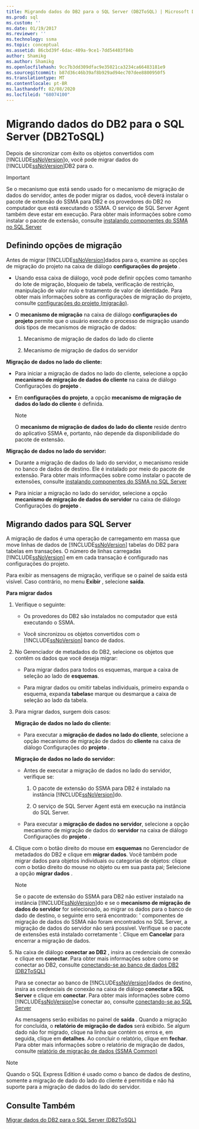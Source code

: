 ```yaml
---
title: Migrando dados do DB2 para o SQL Server (DB2ToSQL) | Microsoft Docs
ms.prod: sql
ms.custom: ''
ms.date: 01/19/2017
ms.reviewer: ''
ms.technology: ssma
ms.topic: conceptual
ms.assetid: 86cbd39f-6dac-409a-9ce1-7dd54403f84b
author: Shamikg
ms.author: Shamikg
ms.openlocfilehash: 9cc7b3dd309dfac9e35021ca3234ca66483181e9
ms.sourcegitcommit: b87d36c46b39af8b929ad94ec707dee8800950f5
ms.translationtype: MT
ms.contentlocale: pt-BR
ms.lasthandoff: 02/08/2020
ms.locfileid: "68074100"
---
```

# <a name="migrating-db2-data-into-sql-server-db2tosql"></a>Migrando dados do DB2 para o SQL Server (DB2ToSQL)
Depois de sincronizar com êxito os objetos convertidos com [!INCLUDE[ssNoVersion](../../includes/ssnoversion-md.md)]o, você pode migrar dados do [!INCLUDE[ssNoVersion](../../includes/ssnoversion-md.md)]DB2 para o.  
  
> [!IMPORTANT]  
> Se o mecanismo que está sendo usado for o mecanismo de migração de dados do servidor, antes de poder migrar os dados, você deverá instalar o pacote de extensão do SSMA para DB2 e os provedores do DB2 no computador que está executando o SSMA. O serviço de SQL Server Agent também deve estar em execução. Para obter mais informações sobre como instalar o pacote de extensão, consulte [instalando componentes do SSMA no SQL Server](https://msdn.microsoft.com/cf2b724b-4ca7-470a-8dd7-fa95b1e060a4)  
  
## <a name="setting-migration-options"></a>Definindo opções de migração  
Antes de migrar [!INCLUDE[ssNoVersion](../../includes/ssnoversion-md.md)]dados para o, examine as opções de migração do projeto na caixa de diálogo **configurações do projeto** .  
  
-   Usando essa caixa de diálogo, você pode definir opções como tamanho do lote de migração, bloqueio de tabela, verificação de restrição, manipulação de valor nulo e tratamento de valor de identidade. Para obter mais informações sobre as configurações de migração do projeto, consulte [configurações do projeto (migração)](https://msdn.microsoft.com/48aaa8e6-a9cb-487d-9ba5-fc3f1c4786ae).  
  
-   O **mecanismo de migração** na caixa de diálogo **configurações do projeto** permite que o usuário execute o processo de migração usando dois tipos de mecanismos de migração de dados:  
  
    1.  Mecanismo de migração de dados do lado do cliente  
  
    2.  Mecanismo de migração de dados do servidor  
  
**Migração de dados no lado do cliente:**  
  
-   Para iniciar a migração de dados no lado do cliente, selecione a opção **mecanismo de migração de dados do cliente** na caixa de diálogo Configurações do **projeto** .  
  
-   Em **configurações do projeto**, a opção **mecanismo de migração de dados do lado do cliente** é definida.  
  
    > [!NOTE]  
    > O **mecanismo de migração de dados do lado do cliente** reside dentro do aplicativo SSMA e, portanto, não depende da disponibilidade do pacote de extensão.  
  
**Migração de dados no lado do servidor:**  
  
-   Durante a migração de dados do lado do servidor, o mecanismo reside no banco de dados de destino. Ele é instalado por meio do pacote de extensão. Para obter mais informações sobre como instalar o pacote de extensões, consulte [instalando componentes do SSMA no SQL Server](https://msdn.microsoft.com/cf2b724b-4ca7-470a-8dd7-fa95b1e060a4)  
  
-   Para iniciar a migração no lado do servidor, selecione a opção **mecanismo de migração de dados do servidor** na caixa de diálogo Configurações do **projeto** .  
  
## <a name="migrating-data-to-sql-server"></a>Migrando dados para SQL Server  
A migração de dados é uma operação de carregamento em massa que move linhas de dados de [!INCLUDE[ssNoVersion](../../includes/ssnoversion-md.md)] tabelas do DB2 para tabelas em transações. O número de linhas carregadas [!INCLUDE[ssNoVersion](../../includes/ssnoversion-md.md)] em em cada transação é configurado nas configurações do projeto.  
  
Para exibir as mensagens de migração, verifique se o painel de saída está visível. Caso contrário, no menu **Exibir** , selecione **saída**.  
  
**Para migrar dados**  
  
1.  Verifique o seguinte:  
  
    -   Os provedores do DB2 são instalados no computador que está executando o SSMA.  
  
    -   Você sincronizou os objetos convertidos com o [!INCLUDE[ssNoVersion](../../includes/ssnoversion-md.md)] banco de dados.  
  
2.  No Gerenciador de metadados do DB2, selecione os objetos que contêm os dados que você deseja migrar:  
  
    -   Para migrar dados para todos os esquemas, marque a caixa de seleção ao lado de **esquemas**.  
  
    -   Para migrar dados ou omitir tabelas individuais, primeiro expanda o esquema, expanda **tabelas**e marque ou desmarque a caixa de seleção ao lado da tabela.  
  
3.  Para migrar dados, surgem dois casos:  
  
    **Migração de dados no lado do cliente:**  
  
    -   Para executar a **migração de dados no lado do cliente**, selecione a opção mecanismo de migração de dados do **cliente** na caixa de diálogo Configurações do **projeto** .  
  
    **Migração de dados no lado do servidor:**  
  
    -   Antes de executar a migração de dados no lado do servidor, verifique se:  
  
        1.  O pacote de extensão do SSMA para DB2 é instalado na instância [!INCLUDE[ssNoVersion](../../includes/ssnoversion-md.md)]do.  
  
        2.  O serviço de SQL Server Agent está em execução na instância do SQL Server.  
  
    -   Para executar a **migração de dados no servidor**, selecione a opção mecanismo de migração de dados do **servidor** na caixa de diálogo Configurações do **projeto** .  
  
4.  Clique com o botão direito do mouse em **esquemas** no Gerenciador de metadados do DB2 e clique em **migrar dados**. Você também pode migrar dados para objetos individuais ou categorias de objetos: clique com o botão direito do mouse no objeto ou em sua pasta pai; Selecione a opção **migrar dados** .  
  
    > [!NOTE]  
    > Se o pacote de extensão do SSMA para DB2 não estiver instalado na instância [!INCLUDE[ssNoVersion](../../includes/ssnoversion-md.md)]do e se o **mecanismo de migração de dados do servidor** for selecionado, ao migrar os dados para o banco de dado de destino, o seguinte erro será encontrado: ' componentes de migração de dados do SSMA não foram encontrados no SQL Server, a migração de dados do servidor não será possível. Verifique se o pacote de extensões está instalado corretamente '. Clique em **Cancelar** para encerrar a migração de dados.  
  
5.  Na caixa de diálogo **conectar ao DB2** , insira as credenciais de conexão e clique em **conectar**. Para obter mais informações sobre como se conectar ao DB2, consulte [conectando-se ao banco de dados DB2 &#40;DB2ToSQL&#41;](../../ssma/db2/connecting-to-db2-database-db2tosql.md)  
  
    Para se conectar ao banco de [!INCLUDE[ssNoVersion](../../includes/ssnoversion-md.md)]dados de destino, insira as credenciais de conexão na caixa de diálogo **conectar a SQL Server** e clique em **conectar**. Para obter mais informações sobre como [!INCLUDE[ssNoVersion](../../includes/ssnoversion-md.md)]se conectar ao, consulte [conectando-se ao SQL Server](https://msdn.microsoft.com/b59803cb-3cc6-41cc-8553-faf90851410e)  
  
    As mensagens serão exibidas no painel de **saída** . Quando a migração for concluída, o **relatório de migração de dados** será exibido. Se algum dado não for migrado, clique na linha que contém os erros e, em seguida, clique em **detalhes**. Ao concluir o relatório, clique em **fechar**. Para obter mais informações sobre o relatório de migração de dados, consulte [relatório de migração de dados (SSMA Common)](https://msdn.microsoft.com/bbfb9d88-5a98-4980-8d19-c5d78bd0d241)  
  
> [!NOTE]  
> Quando o SQL Express Edition é usado como o banco de dados de destino, somente a migração de dado do lado do cliente é permitida e não há suporte para a migração de dados do lado do servidor.  
  
## <a name="see-also"></a>Consulte Também  
[Migrar dados do DB2 para o SQL Server &#40;DB2ToSQL&#41;](../../ssma/db2/migrating-db2-data-into-sql-server-db2tosql.md)  
  
